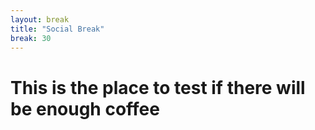 ```yaml
---
layout: break
title: "Social Break"
break: 30
---
```


# This is the place to test if there will be enough coffee
